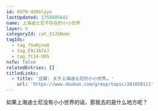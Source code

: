 ```yaml
---
id: 0970-dd8blyyx
lastUpdated: 1758085642
name: 上海迪士尼不存在的小小世界
layer: 5
categoryId: cat_X3JSNomc
tagIds:
  - tag_fSwNjnwQ
  - tag_E9i3A7eJ
  - tag_fC14-UDS
nsfw: false
relatedEntries: []
titledLinks:
  - title: '豆瓣: 关于上海迪士尼的小小世界… '
    url: 'https://www.douban.com/group/topic/281050111'
---
```


如果上海迪士尼没有小小世界的话，那我去的是什么地方呢？
